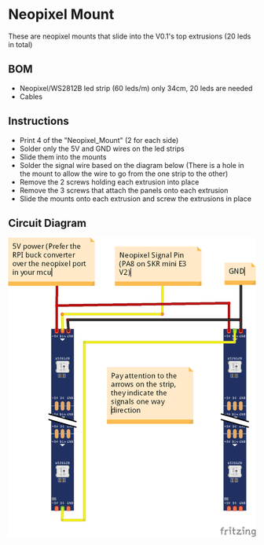 Neopixel Mount 
==============================
These are neopixel mounts that slide into the V0.1's top extrusions (20 leds in total)

BOM
---
- Neopixel/WS2812B led strip (60 leds/m) only 34cm, 20 leds are needed
- Cables 

Instructions
---
- Print 4 of the "Neopixel_Mount" (2 for each side)
- Solder only the 5V and GND wires on the led strips
- Slide them into the mounts
- Solder the signal wire based on the diagram below (There is a hole in the mount to allow the wire to go from the one strip to the other)
- Remove the 2 screws holding each extrusion into place
- Remove the 3 screws that attach the panels onto each extrusion
- Slide the mounts onto each extrusion and screw the extrusions in place


Circuit Diagram
---
![CircuitDiagram.png](Images/CircuitDiagram.png)
